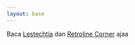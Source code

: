 ```yaml
---
layout: base
---
```


Baca [Lestechtia](https://www.lestechtia.com) dan [Retroline Corner](https://www.retrolinecorner.com) ajaa
